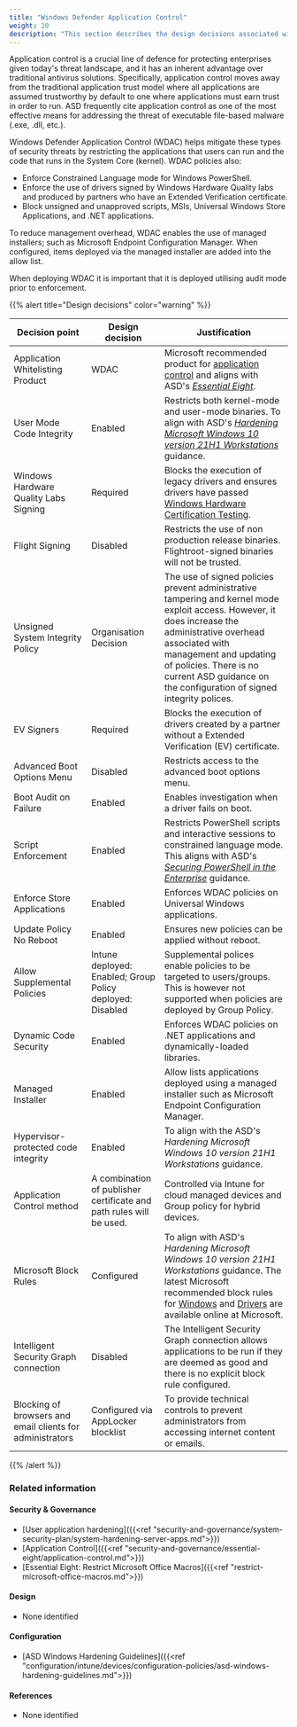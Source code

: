 ```yaml
---
title: "Windows Defender Application Control"
weight: 20
description: "This section describes the design decisions associated with Windows Defender Application Control on Windows 10 and 11 endpoints configured according to guidance in ASD's Blueprint for Secure Cloud."
---
```


Application control is a crucial line of defence for protecting enterprises given today's threat landscape, and it has an inherent advantage over traditional antivirus solutions. Specifically, application control moves away from the traditional application trust model where all applications are assumed trustworthy by default to one where applications must earn trust in order to run. ASD frequently cite application control as one of the most effective means for addressing the threat of executable file-based malware (.exe, .dll, etc.).

Windows Defender Application Control (WDAC) helps mitigate these types of security threats by restricting the applications that users can run and the code that runs in the System Core (kernel). WDAC policies also:
* Enforce Constrained Language mode for Windows PowerShell.
* Enforce the use of drivers signed by Windows Hardware Quality labs and produced by partners who have an Extended Verification certificate.
* Block unsigned and unapproved scripts, MSIs, Universal Windows Store Applications, and .NET applications.

To reduce management overhead, WDAC enables the use of managed installers; such as Microsoft Endpoint Configuration Manager. When configured, items deployed via the managed installer are added into the allow list. 

When deploying WDAC it is important that it is deployed utilising audit mode prior to enforcement. 

{{% alert title="Design decisions" color="warning" %}}

| Decision point                                            | Design decision                                                     | Justification                                                                                                                                                                                                                                                                                                                                                                                                                                                                             |
| --------------------------------------------------------- | ------------------------------------------------------------------- | ----------------------------------------------------------------------------------------------------------------------------------------------------------------------------------------------------------------------------------------------------------------------------------------------------------------------------------------------------------------------------------------------------------------------------------------------------------------------------------------- |
| Application Whitelisting Product                          | WDAC                                                                | Microsoft recommended product for [application control](https://learn.microsoft.com/windows/security/threat-protection/windows-defender-application-control/windows-defender-application-control#choose-when-to-use-wdac-or-applocker) and aligns with ASD's [*Essential Eight*](https://www.cyber.gov.au/resources-business-and-government/essential-cyber-security/essential-eight).                                                                                                    |
| User Mode Code Integrity                                  | Enabled                                                             | Restricts both kernel-mode and user-mode binaries. To align with ASD's [*Hardening Microsoft Windows 10 version 21H1 Workstations*](https://www.cyber.gov.au/resources-business-and-government/maintaining-devices-and-systems/system-hardening-and-administration/system-hardening/hardening-microsoft-windows-10-version-21h1-workstations) guidance.                                                                                                                                   |
| Windows Hardware Quality Labs Signing                     | Required                                                            | Blocks the execution of legacy drivers and ensures drivers have passed [Windows Hardware Certification Testing](https://learn.microsoft.com/windows-hardware/drivers/install/whql-release-signature).                                                                                                                                                                                                                                                                                     |
| Flight Signing                                            | Disabled                                                            | Restricts the use of non production release binaries. Flightroot-signed binaries will not be trusted.                                                                                                                                                                                                                                                                                                                                                                                     |
| Unsigned System Integrity Policy                          | Organisation Decision                                               | The use of signed policies prevent administrative tampering and kernel mode exploit access. However, it does increase the administrative overhead associated with management and updating of policies. There is no current ASD guidance on the configuration of signed integrity polices.                                                                                                                                                                                                 |
| EV Signers                                                | Required                                                            | Blocks the execution of drivers created by a partner without a Extended Verification (EV) certificate.                                                                                                                                                                                                                                                                                                                                                                                    |
| Advanced Boot Options Menu                                | Disabled                                                            | Restricts access to the advanced boot options menu.                                                                                                                                                                                                                                                                                                                                                                                                                                       |
| Boot Audit on Failure                                     | Enabled                                                             | Enables investigation when a driver fails on boot.                                                                                                                                                                                                                                                                                                                                                                                                                                        |
| Script Enforcement                                        | Enabled                                                             | Restricts PowerShell scripts and interactive sessions to constrained language mode. This aligns with ASD's [*Securing PowerShell in the Enterprise*](https://www.cyber.gov.au/resources-business-and-government/maintaining-devices-and-systems/system-hardening-and-administration/system-administration/securing-powershell-enterprise) guidance.                                                                                                                                       |
| Enforce Store Applications                                | Enabled                                                             | Enforces WDAC policies on Universal Windows applications.                                                                                                                                                                                                                                                                                                                                                                                                                                 |
| Update Policy No Reboot                                   | Enabled                                                             | Ensures new policies can be applied without reboot.                                                                                                                                                                                                                                                                                                                                                                                                                                       |
| Allow Supplemental Policies                               | Intune deployed: Enabled; Group Policy deployed: Disabled           | Supplemental polices enable policies to be targeted to users/groups. This is however not supported when policies are deployed by Group Policy.                                                                                                                                                                                                                                                                                                                                            |
| Dynamic Code Security                                     | Enabled                                                             | Enforces WDAC policies on .NET applications and dynamically-loaded libraries.                                                                                                                                                                                                                                                                                                                                                                                                             |
| Managed Installer                                         | Enabled                                                             | Allow lists applications deployed using a managed installer such as Microsoft Endpoint Configuration Manager.                                                                                                                                                                                                                                                                                                                                                                             |
| Hypervisor-protected code integrity                       | Enabled                                                             | To align with the ASD's *Hardening Microsoft Windows 10 version 21H1 Workstations* guidance.                                                                                                                                                                                                                                                                                                                                                                                              |
| Application Control method                                | A combination of publisher certificate and path rules will be used. | Controlled via Intune for cloud managed devices and Group policy for hybrid devices.                                                                                                                                                                                                                                                                                                                                                                                                      |
| Microsoft Block Rules                                     | Configured                                                          | To align with ASD's *Hardening Microsoft Windows 10 version 21H1 Workstations* guidance. The latest Microsoft recommended block rules for [Windows](https://learn.microsoft.com/windows/security/threat-protection/windows-defender-application-control/microsoft-recommended-block-rules) and [Drivers](https://learn.microsoft.com/windows/security/threat-protection/windows-defender-application-control/microsoft-recommended-driver-block-rules) are available online at Microsoft. |
| Intelligent Security Graph connection                     | Disabled                                                            | The Intelligent Security Graph connection allows applications to be run if they are deemed as good and there is no explicit block rule configured.                                                                                                                                                                                                                                                                                                                                        |
| Blocking of browsers and email clients for administrators | Configured via AppLocker blocklist                                  | To provide technical controls to prevent administrators from accessing internet content or emails.                                                                                                                                                                                                                                                                                                                                                                                        |

{{% /alert %}}

### Related information

#### Security & Governance

* [User application hardening]({{<ref "security-and-governance/system-security-plan/system-hardening-server-apps.md">}})
* [Application Control]({{<ref "security-and-governance/essential-eight/application-control.md">}})
* [Essential Eight: Restrict Microsoft Office Macros]({{<ref "restrict-microsoft-office-macros.md">}})

#### Design

* None identified

#### Configuration

* [ASD Windows Hardening Guidelines]({{<ref "configuration/intune/devices/configuration-policies/asd-windows-hardening-guidelines.md">}})

#### References

* None identified